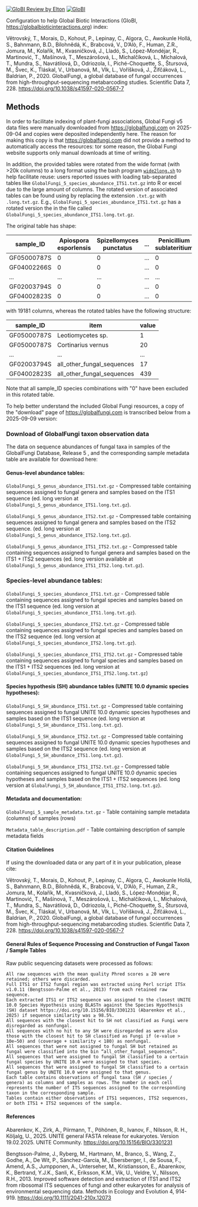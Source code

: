 [![GloBI Review by Elton](../../actions/workflows/review.yml/badge.svg)](../../actions/workflows/review.yml) [![GloBI](https://api.globalbioticinteractions.org/interaction.svg?accordingTo=globi:globalbioticinteractions/globalfungi&refutes=true&refutes=false)](https://globalbioticinteractions.org/?accordingTo=globi:globalbioticinteractions/globalfungi)

Configuration to help Global Biotic Interactions (GloBI, https://globalbioticinteractions.org) index: 

Větrovský, T., Morais, D., Kohout, P., Lepinay, C., Algora, C., Awokunle Hollá, S., Bahnmann, B.D., Bílohnědá, K., Brabcová, V., D’Alò, F., Human, Z.R., Jomura, M., Kolařík, M., Kvasničková, J., Lladó, S., López-Mondéjar, R., Martinović, T., Mašínová, T., Meszárošová, L., Michalčíková, L., Michalová, T., Mundra, S., Navrátilová, D., Odriozola, I., Piché-Choquette, S., Štursová, M., Švec, K., Tláskal, V., Urbanová, M., Vlk, L., Voříšková, J., Žifčáková, L., Baldrian, P., 2020. GlobalFungi, a global database of fungal occurrences from high-throughput-sequencing metabarcoding studies. Scientific Data 7, 228. https://doi.org/10.1038/s41597-020-0567-7

## Methods 

In order to facilitate indexing of plant-fungi associations, Global Fungi v5 data files were manually downloaded from https://globalfungi.com on 2025-09-04 and copies were deposited independently here. The reason for making this copy is that https://globalfungi.com did not provide a method to automatically access the resources: tor some reason, the Global Fungi website supports only manual downloads at time of writing. 

In addition, the provided tables were rotated from the wide format (with >20k columns) to a long format using the bash program [```wide2long.sh```](./wide2long.sh) to help facilitate reuse: users reported issues with loading tab-separated tables like ```GlobalFungi_5_species_abundance_ITS1.txt.gz``` into R or excel due to the large amount of columns. The rotated version of associated tables can be found using by replacing the extension ```.txt.gz``` with ```.long.txt.gz```. E.g., ```GlobalFungi_5_species_abundance_ITS1.txt.gz``` has a rotated version the in the file called ```GlobalFungi_5_species_abundance_ITS1.long.txt.gz```.

The original table has shape:

| sample_ID | Apiospora esporlensis | Spizellomyces punctatus | ... | Penicillium sublateritium | Atla wheldonii | all_other_fungal_sequences |
| --- | --- | --- | --- | --- | --- | --- |
| GF05000787S | 0 | 0 | ... | 0 | 0 | 1752 |
| GF04002266S | 0 | 0 | ... | 0 | 0 | 95044 |
| ... | ... | ... | ... | ... | ... | ... |
| GF02003794S | 0 | 0 | ... | 0 | 0 | 17 |
| GF04002823S | 0 | 0 | ... | 0 | 0 | 439 |

with 19181 columns, whereas the rotated tables have the following structure:

| sample_ID | item | value |
| --- | --- | --- |
| GF05000787S | Leotiomycetes sp. | 1 |
| GF05000787S | Cortinarius vernus | 20 |
| ... | ... | ... |
| GF02003794S | all_other_fungal_sequences | 17 |
| GF04002823S | all_other_fungal_sequences | 439 |

Note that all sample_ID species combinations with "0" have been excluded in this rotated table.

To help better understand the included Global Fungi resources, a copy of the "download" page of https://globalfungi.com is transcribed below from a 2025-09-09 version:

### Download of GlobalFungi taxon observation data
The data on sequence abundances of fungal taxa in samples of the GlobalFungi Database, Release 5 , and the corresponding sample metadata table are available for download here:

#### Genus-level abundance tables:
```GlobalFungi_5_genus_abundance_ITS1.txt.gz``` - Compressed table containing sequences assigned to fungal genera and samples based on the ITS1 sequence (ed. long version at ```GlobalFungi_5_genus_abundance_ITS1.long.txt.gz```).

```GlobalFungi_5_genus_abundance_ITS2.txt.gz``` - Compressed table containing sequences assigned to fungal genera and samples based on the ITS2 sequence. (ed. long version at ```GlobalFungi_5_genus_abundance_ITS2.long.txt.gz```).

```GlobalFungi_5_genus_abundance_ITS1_ITS2.txt.gz``` - Compressed table containing sequences assigned to fungal genera and samples based on the ITS1 + ITS2 sequences (ed. long version available at ```GlobalFungi_5_genus_abundance_ITS1_ITS2.long.txt.gz```).

### Species-level abundance tables:
```GlobalFungi_5_species_abundance_ITS1.txt.gz``` - Compressed table containing sequences assigned to fungal species and samples based on the ITS1 sequence (ed. long version at ```GlobalFungi_5_species_abundance_ITS1.long.txt.gz```).

```GlobalFungi_5_species_abundance_ITS2.txt.gz``` - Compressed table containing sequences assigned to fungal species and samples based on the ITS2 sequence (ed. long version at ```GlobalFungi_5_species_abundance_ITS2.long.txt.gz```).

```GlobalFungi_5_species_abundance_ITS1_ITS2.txt.gz``` - Compressed table containing sequences assigned to fungal species and samples based on the ITS1 + ITS2 sequences (ed. long version at ```GlobalFungi_5_species_abundance_ITS1_ITS2.long.txt.gz```)

#### Species hypothesis (SH) abundance tables (UNITE 10.0 dynamic species hypotheses):
```GlobalFungi_5_SH_abundance_ITS1.txt.gz``` - Compressed table containing sequences assigned to fungal UNITE 10.0 dynamic species hypotheses and samples based on the ITS1 sequence (ed. long version at ```GlobalFungi_5_SH_abundance_ITS1.long.txt.gz```).

```GlobalFungi_5_SH_abundance_ITS2.txt.gz``` - Compressed table containing sequences assigned to fungal UNITE 10.0 dynamic species hypotheses and samples based on the ITS2 sequence (ed. long version at ```GlobalFungi_5_SH_abundance_ITS1.long.txt.gz```).

```GlobalFungi_5_SH_abundance_ITS1_ITS2.txt.gz``` - Compressed table containing sequences assigned to fungal UNITE 10.0 dynamic species hypotheses and samples based on the ITS1 + ITS2 sequences (ed. long version at ```GlobalFungi_5_SH_abundance_ITS1_ITS2.long.txt.gz```).

#### Metadata and documentation:
```GlobalFungi_5_sample_metadata.txt.gz``` - Table containing sample metadata (columns) of samples (rows)

```Metadata_table_description.pdf``` - Table containing description of sample metadata fields

#### Citation Guidelines

If using the downloaded data or any part of it in your publication, please cite:

Větrovský, T., Morais, D., Kohout, P., Lepinay, C., Algora, C., Awokunle Hollá, S., Bahnmann, B.D., Bílohnědá, K., Brabcová, V., D’Alò, F., Human, Z.R., Jomura, M., Kolařík, M., Kvasničková, J., Lladó, S., López-Mondéjar, R., Martinović, T., Mašínová, T., Meszárošová, L., Michalčíková, L., Michalová, T., Mundra, S., Navrátilová, D., Odriozola, I., Piché-Choquette, S., Štursová, M., Švec, K., Tláskal, V., Urbanová, M., Vlk, L., Voříšková, J., Žifčáková, L., Baldrian, P., 2020. GlobalFungi, a global database of fungal occurrences from high-throughput-sequencing metabarcoding studies. Scientific Data 7, 228.
https://doi.org/10.1038/s41597-020-0567-7

#### General Rules of Sequence Processing and Construction of Fungal Taxon / Sample Tables

Raw public sequencing datasets were processed as follows:

    All raw sequences with the mean quality Phred scores ≥ 20 were retained; others were discarded.
    Full ITS1 or ITS2 fungal region was extracted using Perl script ITSx v1.0.11 (Bengtsson-Palme et al., 2013) from each retained raw sequence.
    Each extracted ITS1 or ITS2 sequence was assigned to the closest UNITE 10.0 Species Hypothesis using BLASTn against the Species Hypothesis (SH) dataset https://doi.org/10.15156/BIO/3301231 (Abarenkov et al., 2025) if sequence similarity was ≥ 98.5%.
    All sequences with the closest hit to SH not classified as Fungi were disregarded as nonfungal.
    All sequences with no hit to any SH were disregarded as were also those with the closest hit to SH classified as Fungi if (e-value > 10e−50) and (coverage + similarity < 180) as nonfungal.
    All sequences that were not assigned to fungal SH but retained as fungal were classified into the bin “all_other_fungal_sequences”.
    All sequences that were assigned to fungal SH classified to a certain fungal species by UNITE 10.0 were assigned to that species.
    All sequences that were assigned to fungal SH classified to a certain fungal genus by UNITE 10.0 were assigned to that genus.
    Each table contains observations of fungal taxa (SH / species / genera) as columns and samples as rows. The number in each cell represents the number of ITS sequences assigned to the corresponding taxon in the corresponding sample.
    Tables contain either observations of ITS1 sequences, ITS2 sequences, or both ITS1 + ITS2 sequences of the sample.

#### References

Abarenkov, K., Zirk, A., Piirmann, T., Pöhönen, R., Ivanov, F., Nilsson, R. H., Kõljalg, U., 2025. UNITE general FASTA release for eukaryotes. Version 19.02.2025. UNITE Community. https://doi.org/10.15156/BIO/3301231

Bengtsson-Palme, J., Ryberg, M., Hartmann, M., Branco, S., Wang, Z., Godhe, A., De Wit, P., Sánchez-García, M., Ebersberger, I., de Sousa, F., Amend, A.S., Jumpponen, A., Unterseher, M., Kristiansson, E., Abarenkov, K., Bertrand, Y.J.K., Sanli, K., Eriksson, K.M., Vik, U., Veldre, V., Nilsson, R.H., 2013. Improved software detection and extraction of ITS1 and ITS2 from ribosomal ITS sequences of fungi and other eukaryotes for analysis of environmental sequencing data. Methods in Ecology and Evolution 4, 914-919. https://doi.org/10.1111/2041-210x.12073

 
